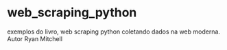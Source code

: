 # web_scraping_python
exemplos do livro, web scraping python coletando dados na web moderna. Autor Ryan Mitchell

